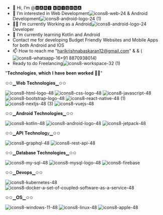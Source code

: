 
- 👋 Hi, I’m @🅷🅰🆁🅸 🅺🆁🅸🆂🅷🅽🅰
- 👀 I’m interested in Web Development![icons8-web-24](https://github.com/harikrishnabaskaran/harikrishnabaskaran/assets/136921665/306ac858-d8a3-4f0f-9f62-2aed59b1d24f)
  & Android Development![icons8-android-logo-24 (1)](https://github.com/harikrishnabaskaran/harikrishnabaskaran/assets/136921665/74addbc1-914b-4cd1-ac11-da468c64c5d1)
- 👨‍💻 I'm currently Working as a Android![icons8-android-logo-24](https://github.com/harikrishnabaskaran/harikrishnabaskaran/assets/136921665/80e7b000-cc9d-4232-872d-100284dd1c91)Developer
- 🌱 I’m currently learning Kotlin and Android
- Contact me for developing Budget Friendly Websites and Mobile Apps for both Android and IOS 
- 📫 How to reach me "harikrishnabaskaran12@gmail.com" &  & (![icons8-whatsapp-16](https://github.com/harikrishnabaskaran/harikrishnabaskaran/assets/136921665/3309b025-3a6e-49d7-996b-875c868778a4)+91 8870938014)
- Ready to do Freelancing![icons8-workspace-32 (1)](https://github.com/harikrishnabaskaran/harikrishnabaskaran/assets/136921665/cafdff1b-a5d3-4779-9b64-7376837462bd)
  

"𝐓𝐞𝐜𝐡𝐧𝐨𝐥𝐨𝐠𝐢𝐞𝐬, 𝐰𝐡𝐢𝐜𝐡 𝐈 𝐡𝐚𝐯𝐞 𝐛𝐞𝐞𝐧 𝐰𝐨𝐫𝐤𝐞𝐝 👨‍💻"

✩✩▁𝐖𝐞𝐛 𝐓𝐞𝐜𝐡𝐧𝐨𝐥𝐨𝐠𝐢𝐞𝐬▁✩✩
                 
![icons8-html-logo-48](https://github.com/harikrishnabaskaran/harikrishnabaskaran/assets/136921665/407dc889-b825-4e3d-b28d-9e602709af4a)
![icons8-css-logo-48](https://github.com/harikrishnabaskaran/harikrishnabaskaran/assets/136921665/aeb473a1-b487-47d4-b6a5-9ecb668bacd3)
![icons8-javascript-48](https://github.com/harikrishnabaskaran/harikrishnabaskaran/assets/136921665/d12e6da8-a08b-4340-a459-f659b6558540)
![icons8-bootstrap-logo-48](https://github.com/harikrishnabaskaran/harikrishnabaskaran/assets/136921665/c2e6562c-80b0-4961-aa37-a0c5da7ccb18)
![icons8-react-native-48 (1)](https://github.com/harikrishnabaskaran/harikrishnabaskaran/assets/136921665/760cea77-a92b-4e81-83b3-9928284c3aee)
![icons8-nextjs-48 (3)](https://github.com/harikrishnabaskaran/harikrishnabaskaran/assets/136921665/1ec2166d-edfc-48f8-8da1-3dee88a1cb7c)
![icons8-vuejs-48](https://github.com/harikrishnabaskaran/harikrishnabaskaran/assets/136921665/e905c4ac-f412-45a2-9d72-e7b7e401ded5)



✩✩▁𝐀𝐧𝐝𝐫𝐨𝐢𝐝 𝐓𝐞𝐜𝐡𝐧𝐨𝐥𝐨𝐠𝐢𝐞𝐬▁✩✩

![icons8-kotlin-48](https://github.com/harikrishnabaskaran/harikrishnabaskaran/assets/136921665/2bc7ebaf-bb3f-4e95-8456-e90f105b74c3)
![icons8-android-logo-48](https://github.com/harikrishnabaskaran/harikrishnabaskaran/assets/136921665/80fcdb38-1fa5-4f00-8b67-88119357f819)
![icons8-jetpack-48](https://github.com/harikrishnabaskaran/harikrishnabaskaran/assets/136921665/e081d29a-b132-4ac8-9946-26cd86f28381)



✩✩▁𝐀𝐏𝐈 𝐓𝐞𝐜𝐡𝐧𝐨𝐥𝐨𝐠y▁✩✩

![icons8-graphql-48](https://github.com/harikrishnabaskaran/harikrishnabaskaran/assets/136921665/005e8fa3-ffc5-4e93-a421-67acf21c2beb)
![icons8-rest-api-48](https://github.com/harikrishnabaskaran/harikrishnabaskaran/assets/136921665/2d5a3991-d1e1-4238-8be1-a636914cf3fa)



✩✩▁𝐃𝐚𝐭𝐚𝐛𝐚𝐬𝐞 𝐓𝐞𝐜𝐡𝐧𝐨𝐥𝐨𝐠𝐢𝐞𝐬▁✩✩

![icons8-my-sql-48](https://github.com/harikrishnabaskaran/harikrishnabaskaran/assets/136921665/e8316b7d-194a-4f70-9275-c20ecb532ca5)
![icons8-mysql-logo-48](https://github.com/harikrishnabaskaran/harikrishnabaskaran/assets/136921665/0cb6ba24-8a47-4c0e-a0cf-9cf3bdf052d8)
![icons8-firebase](https://github.com/harikrishnabaskaran/harikrishnabaskaran/assets/136921665/12e7f53b-f9aa-4b05-aacd-f6677352b3bd)



✩✩▁𝐃𝐞𝐯𝐨𝐩𝐬▁✩✩

![icons8-kubernetes-48](https://github.com/harikrishnabaskaran/harikrishnabaskaran/assets/136921665/3228b2d9-252e-4eab-8f92-78d538d93947)
![icons8-docker-a-set-of-coupled-software-as-a-service-48](https://github.com/harikrishnabaskaran/harikrishnabaskaran/assets/136921665/bf50ae20-f14c-471d-ac01-4fbbb042cf7f)


✩✩▁𝐎𝐒▁✩✩

![icons8-windows-11-48](https://github.com/harikrishnabaskaran/harikrishnabaskaran/assets/136921665/d4b3d546-912a-4da9-a544-d0876c1bf139)
![icons8-linux-48](https://github.com/harikrishnabaskaran/harikrishnabaskaran/assets/136921665/431b59f2-f70d-4c94-90ec-c4d6fa4f6be6)
![icons8-apple-48](https://github.com/harikrishnabaskaran/harikrishnabaskaran/assets/136921665/e80a9c81-020b-4200-a3f3-683a3b16f9d8)



